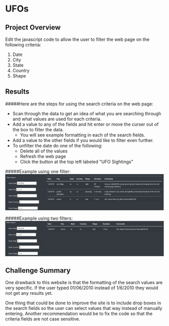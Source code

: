 # UFOs

## Project Overview
Edit the javascript code to allow the user to filter the web page on the following criteria:
1. Date
2. City
3. State
4. Country
5. Shape

## Results
#####Here are the steps for using the search criteria on the web page:

- Scan through the data to get an idea of what you are searching through and what values are used for each criteria.
- Add a value to any of the fields and hit enter or move the curser out of the box to filter the data.
    - You will see example formatting in each of the search fields.
- Add a value to the other fields if you would like to filter even further.
- To unfilter the date do one of the following:
    - Delete all of the values
    - Refresh the web page
    - Click the button at the top left labeled "UFO Sightings"

#####Example using one filter:
![Date Filter](/static/images/date.png)

#####Example using two filters:
![Date and State](/static/images/date_state.png)


## Challenge Summary
One drawback to this website is that the formatting of the search values are very specific.  If the user typed 01/06/2010 instead of 1/6/2010 they would not get any results yet.

One thing that could be done to improve the site is to include drop boxes in the search fields so the user can select values that way instead of manually entering.  Another recommendation would be to fix the code so that the criteria fields are not case sensitive.  

